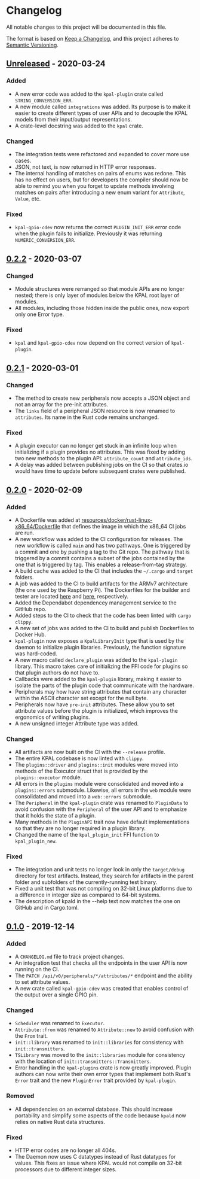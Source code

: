 # Changelog
All notable changes to this project will be documented in this file.

The format is based on [Keep a Changelog](https://keepachangelog.com/en/1.0.0/), and this project
adheres to [Semantic Versioning](https://semver.org/spec/v2.0.0.html).

## [Unreleased] - 2020-03-24
### Added
- A new error code was added to the `kpal-plugin` crate called `STRING_CONVERSION_ERR`.
- A new module called `integrations` was added. Its purpose is to make it easier to create
  different types of user APIs and to decouple the KPAL models from their input/output
  representations.
- A crate-level docstring was added to the `kpal` crate.

### Changed
- The integration tests were refactored and expanded to cover more use cases.
- JSON, not text, is now returned in HTTP error responses.
- The internal handling of matches on pairs of enums was redone. This has no effect on users, but
  for developers the compiler should now be able to remind you when you forget to update methods
  involving matches on pairs after introducing a new enum variant for `Attribute`, `Value`, etc.
  
### Fixed
- `kpal-gpio-cdev` now returns the correct `PLUGIN_INIT_ERR` error code when the plugin fails to
  initialize. Previously it was returning `NUMERIC_CONVERSION_ERR`.

## [0.2.2] - 2020-03-07
### Changed
- Module structures were rerranged so that module APIs are no longer nested; there is only layer of
  modules below the KPAL root layer of modules.
- All modules, including those hidden inside the public ones, now export only one Error type.

### Fixed
- `kpal` and `kpal-gpio-cdev` now depend on the correct version of `kpal-plugin`.

## [0.2.1] - 2020-03-01
### Changed
- The method to create new peripherals now accepts a JSON object and not an array for the pre-init
  attributes.
- The `links` field of a peripheral JSON resource is now renamed to `attributes`. Its name in the
  Rust code remains unchanged.

### Fixed
- A plugin executor can no longer get stuck in an infinite loop when initializing if a plugin
  provides no attributes. This was fixed by adding two new methods to the plugin API:
  `attribute_count` and `attribute_ids`.
- A delay was added between publishing jobs on the CI so that crates.io would have time to update
  before subsequent crates were published.

## [0.2.0] - 2020-02-09
### Added
- A Dockerfile was added at
  [resources/docker/rust-linux-x86_64/Dockerfile](resources/docker/rust-linux-x86_64/Dockerfile)
  that defines the image in which the x86_64 CI jobs are run.
- A new workflow was added to the CI configuration for releases. The new workflow is called `main`
  and has two pathways. One is triggered by a commit and one by pushing a tag to the Git repo. The
  pathway that is triggered by a commit contains a subset of the jobs contained by the one that is
  triggered by tag. This enables a release-from-tag strategy.
- A build cache was added to the CI that includes the `~/.cargo` and `target` folders.
- A job was added to the CI to build artifacts for the ARMv7 architecture (the one used by the
  Raspberry Pi). The Dockerfiles for the builder and tester are located
  [here](resources/docker/rust_cross_armv7-linux-x86_64/Dockerfile) and
  [here](resources/docker/kpal_tester-linux-armv7/Dockerfile), respectively.
- Added the Dependabot dependencey management service to the GitHub repo.
- Added steps to the CI to check that the code has been linted with `cargo clippy`.
- A new set of jobs was added to the CI to build and publish Dockerfiles to Docker Hub.
- `kpal-plugin` now exposes a `KpalLibraryInit` type that is used by the daemon to initialize
  plugin libraries. Previously, the function signature was hard-coded.
- A new macro called `declare_plugin` was added to the `kpal-plugin` library. This macro takes care
  of initializing the FFI code for plugins so that plugin authors do not have to.
- Callbacks were added to the `kpal-plugin` library, making it easier to isolate the parts of the
  plugin code that communicate with the hardware.
- Peripherals may how have string attributes that contain any character within the ASCII character
  set except for the null byte.
- Peripherals now have `pre-init` attributes. These allow you to set attribute values before the
  plugin is initialized, which improves the ergonomics of writing plugins.
- A new unsigned integer Attribute type was added.

### Changed
- All artifacts are now built on the CI with the `--release` profile.
- The entire KPAL codebase is now linted with `clippy`.
- The `plugins::driver` and `plugins::init` modules were moved into methods of the Executor struct
  that is provided by the `plugins::executor` module.
- All errors in the `plugins` module were consolidated and moved into a `plugins::errors`
  submodule. Likewise, all errors in the `web` module were consolidated and moved into a
  `web::errors` submodule.
- The `Peripheral` in the `kpal-plugin` crate was renamed to `PluginData` to avoid confusion with
  the `Peripheral` of the user API and to emphasize that it holds the state of a plugin.
- Many methods in the `PluginAPI` trait now have default implementations so that they are no longer
  required in a plugin library.
- Changed the name of the `kpal_plugin_init` FFI function to `kpal_plugin_new`.

### Fixed
- The integration and unit tests no longer look in only the `target/debug` directory for test
  artifacts. Instead, they search for artifacts in the parent folder and subfolders of the
  currently-running test binary.
- Fixed a unit test that was not compiling on 32-bit Linux platforms due to a difference in integer
  size as compared to 64-bit systems.
- The description of kpald in the --help text now matches the one on GitHub and in Cargo.toml.

## [0.1.0] - 2019-12-14
### Added
- A `CHANGELOG.md` file to track project changes.
- An integration test that checks all the endpoints in the user API is now running on the CI.
- The `PATCH /api/v0/peripherals/*/attributes/*` endpoint and the ability to set attribute values.
- A new crate called `kpal-gpio-cdev` was created that enables control of the output over a single
  GPIO pin.

### Changed
- `Scheduler` was renamed to `Executor`.
- `Attribute::from` was renamed to `Attribute::new` to avoid confusion with the `From` trait.
- `init::library` was renamed to `init::libraries` for consistency with `init::transmitters`.
- `TSLibrary` was moved to the `init::libraries` module for consistency with the location of
  `init::transmitters::Transmitters`.
- Error handling in the `kpal-plugins` crate is now greatly improved. Plugin authors can now write
  their own error types that implement both Rust's `Error` trait and the new `PluginError` trait
  provided by `kpal-plugin`.

### Removed
- All dependencies on an external database. This should increase portability and simplify some
  aspects of the code because `kpald` now relies on native Rust data structures.

### Fixed
- HTTP error codes are no longer all 404s.
- The Daemon now uses C datatypes instead of Rust datatypes for values. This fixes an issue where
  KPAL would not compile on 32-bit processors due to different integer sizes.

[Unreleased]: https://github.com/kmdouglass/kpal/compare/0.2.2...HEAD
[0.2.2]: https://github.com/kmdouglass/kpal/releases/tag/0.2.2
[0.2.1]: https://github.com/kmdouglass/kpal/releases/tag/0.2.1
[0.2.0]: https://github.com/kmdouglass/kpal/releases/tag/0.2.0
[0.1.0]: https://github.com/kmdouglass/kpal/releases/tag/0.1.0


